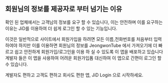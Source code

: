 
## 회원님의 정보를 제공자로 부터 넘기는 이유

확인 된 업체에서는 고객님의 정보를 요구 할 수 있습니다, 이는 안전하며
이를 요구하는 이유는 JiD를 이용하여 더 쉽게 로그인 할 수 있는 기능입니다.

이것은 일반적으로 사이트에서 회원가입을 하려면 모든 이름,전화번호를 처음부터 입력하여야
하지만 이를 이용하면 회원님의 정보를 JeongwonTube 에서 가져오기에 더 빠르고 쉽고 안전하게
회원가입/로그인을 이용 하 실 수 있도록 이 앱을 배포하고 있습니다 계발자 들은 이 앱을 사용하여 어려운 회원가입폼 대신하여
이 앱으로 간편이 로그인 할 수 있습니다.

계발자도 편하고 고객도 편하고 회사도 편한 앱, JiD Login 으로 시작하세요.

